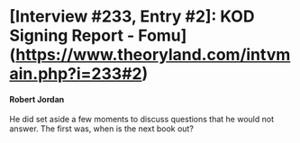 # [Interview #233, Entry #2]: KOD Signing Report - Fomu](https://www.theoryland.com/intvmain.php?i=233#2)

#### Robert Jordan

He did set aside a few moments to discuss questions that he would not answer. The first was, when is the next book out?

